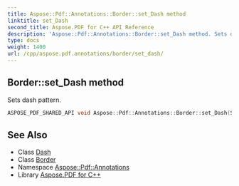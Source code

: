 ```yaml
---
title: Aspose::Pdf::Annotations::Border::set_Dash method
linktitle: set_Dash
second_title: Aspose.PDF for C++ API Reference
description: 'Aspose::Pdf::Annotations::Border::set_Dash method. Sets dash pattern in C++.'
type: docs
weight: 1400
url: /cpp/aspose.pdf.annotations/border/set_dash/
---
```

## Border::set_Dash method


Sets dash pattern.

```cpp
ASPOSE_PDF_SHARED_API void Aspose::Pdf::Annotations::Border::set_Dash(System::SharedPtr<Aspose::Pdf::Annotations::Dash> value)
```

## See Also

* Class [Dash](../../dash/)
* Class [Border](../)
* Namespace [Aspose::Pdf::Annotations](../../)
* Library [Aspose.PDF for C++](../../../)
